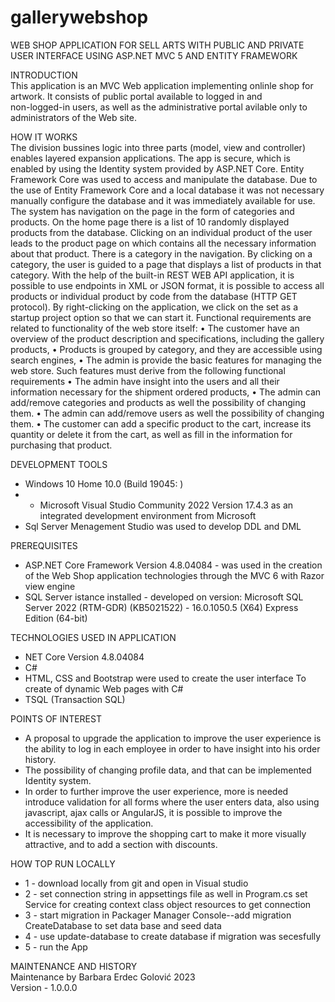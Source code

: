 # gallerywebshop
WEB SHOP APPLICATION FOR SELL ARTS WITH PUBLIC AND PRIVATE USER INTERFACE USING ASP.NET MVC 5 AND ENTITY FRAMEWORK

INTRODUCTION  
This application is an MVC Web application implementing onlinle shop for artwork. It consists of public portal available to logged in and   
non-logged-in users, as well as the administrative portal avilable only to administrators of the Web site. 

HOW IT WORKS  
The division bussines logic into three parts (model, view and controller) enables layered expansion applications.  The app is secure, which 
is enabled by using the Identity system  provided by ASP.NET Core. Entity Framework Core was used to access and manipulate the database. Due 
to the use of Entity Framework Core and a local database it was not necessary manually configure the database and it was immediately available 
for use. 
The system has navigation on the page in the form of categories and products. On the home page there is a list of 10 randomly displayed
products from the database.  Clicking on an individual product of the user leads to the product page on which contains all the necessary 
information about that product. There is a category in the navigation. By clicking on a category, the user is guided to a page that displays 
a list of products in that category. 
With the help of the built-in REST WEB API application, it is possible to use endpoints in XML or JSON format, it is possible to access all 
products or individual product by code from the database (HTTP GET protocol). By right-clicking on the application, we click on the set as a 
startup project option so that we can start it.
Functional requirements are related to functionality of the web store itself:
• The customer have an overview of the product description and specifications, including the gallery products,
• Products is grouped by category, and they are accessible using search engines,
• The admin is provide the basic features for managing the web store. Such features must derive from the following functional requirements
• The admin have insight into the users and all their information necessary for the shipment ordered products,
• The admin can add/remove categories and products as well the possibility of changing them.
• The admin can add/remove users as well the possibility of changing them.
• The customer can add a specific product to the cart, increase its quantity or delete it from the cart, as well as fill in the information for 
purchasing that product.
  
DEVELOPMENT TOOLS  
- Windows 10 Home 10.0 <X64> (Build 19045: )
- - Microsoft Visual Studio Community 2022 Version 17.4.3 as an integrated development environment from Microsoft
- Sql Server Menagement Studio was used to develop DDL and DML

PREREQUISITES  
- ASP.NET Core Framework Version 4.8.04084 - was used in the creation of the Web Shop application technologies through the MVC 6 with Razor view engine
- SQL Server istance installed - developed on version: Microsoft SQL Server 2022 (RTM-GDR) (KB5021522) - 16.0.1050.5 (X64) Express Edition (64-bit)

TECHNOLOGIES USED IN APPLICATION
- NET Core Version 4.8.04084
- C#
- HTML, CSS and Bootstrap were used to create the user interface To create of dynamic Web pages with C#
- TSQL (Transaction SQL)


POINTS OF INTEREST
* A proposal to upgrade the application to improve the user experience is the ability to log in each employee in order to have insight into his
order history.  
* The possibility of changing profile data, and that can be implemented Identity system.  
* In order to further improve the user experience, more is needed introduce validation for all forms where the user enters data, also using
javascript, ajax calls or AngularJS, it is possible to improve the accessibility of the application.  
* It is necessary to improve the shopping cart to make it more visually attractive, and to add a section with discounts.

HOW TOP RUN LOCALLY  
- 1 - download locally from git and open in Visual studio 
- 2 - set connection string in appsettings file as well in Program.cs set Service for creating context class object resources to get connection
- 3 - start migration in Packager Manager Console--add migration CreateDatabase to set data base and seed data
- 4 - use update-database to create database if migration was secesfully
- 5 - run the App

MAINTENANCE AND HISTORY  
Maintenance by Barbara Erdec Golović 2023  
Version - 1.0.0.0
